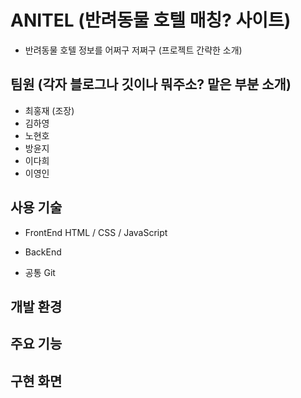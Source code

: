# ANITEL (반려동물 호텔 매칭? 사이트)
  - 반려동물 호텔 정보를 어쩌구 저쩌구 (프로젝트 간략한 소개)
  
## 팀원 (각자 블로그나 깃이나 뭐주소? 맡은 부분 소개)
  - 최홍재 (조장)
  - 김하영
  - 노현호
  - 방윤지
  - 이다희
  - 이영인

## 사용 기술
  - FrontEnd
    HTML / CSS / JavaScript
    
  - BackEnd
    
    
  - 공통
    Git
   
## 개발 환경

## 주요 기능

## 구현 화면
